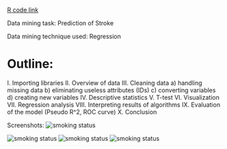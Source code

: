 [R code link](https://mpavlenk.github.io/Prediction-of-Stroke/Prediction_of_Stroke.html)

Data mining task: Prediction of Stroke

Data mining technique used: Regression

# Outline:
I. Importing libraries
II. Overview of data
III. Cleaning data
a) handling missing data
b) eliminating useless attributes (IDs)
c) converting variables
d) creating new variables 
IV. Descriptive statistics
V. T-test
VI. Visualization
VII. Regression analysis
VIII. Interpreting results of algorithms
IX. Evaluation of the model (Pseudo R^2, ROC curve)
X. Conclusion

Screenshots:
<img src="https://mpavlenk.github.io/Prediction-of-Stroke/images/Glucose level by work type.JPG" alt="smoking status">

<img src="https://mpavlenk.github.io/Prediction-of-Stroke/images/Glucose for healthy VS stroke patients.JPG" alt="smoking status">

<img src="https://mpavlenk.github.io/Prediction-of-Stroke/images/smoking status.JPG" alt="smoking status">

<img src="https://mpavlenk.github.io/Prediction-of-Stroke/images/ROC curve.JPG" alt="smoking status">
